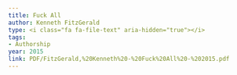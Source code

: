 ```yaml
---
title: Fuck All
author: Kenneth FitzGerald
type: <i class="fa fa-file-text" aria-hidden="true"></i>
tags:
- Authorship
year: 2015
link: PDF/FitzGerald,%20Kenneth%20-%20Fuck%20All%20-%202015.pdf
---
```

